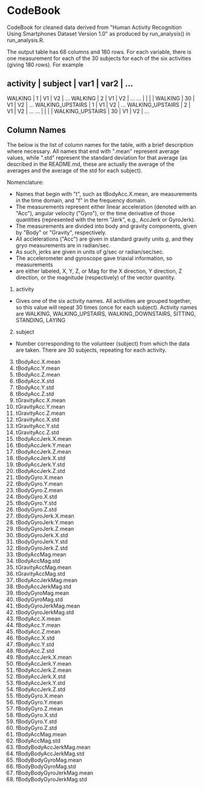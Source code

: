 # CodeBook
CodeBook for cleaned data derived from "Human Activity Recognition Using Smartphones Dataset Version 1.0" as produced by run_analysis() in run_analysis.R. 

The output table has 68 columns and 180 rows. For each variable, there is one
measurement for each of the 30 subjects for each of the six activities (giving
180 rows).  For example

 activity | subject | var1 | var2 | ...
---------------------------------------
 WALKING | 1 | V1 | V2 | ...
 WALKING  | 2 | V1 | V2 | ...
  ... |  | | |
 WALKING | 30 |  V1 | V2 | ...
 WALKING_UPSTAIRS | 1 | V1 | V2 | ...
 WALKING_UPSTAIRS | 2 |  V1 | V2 | ...
  ... | | | |
 WALKING_UPSTAIRS | 30 | V1 | V2 |  ...

## Column Names

The below is the list of column names for the table, with a brief description where necessary.  All 
names that end with ".mean" represent average values, while ".std" represent the standard deviation for 
that average (as described in the README.md, these are actually the average of the averages and the
average of the std for each subject). 

Nomenclature:
* Names that begin with "t", such as tBodyAcc.X.mean, are measurements in the time domain, and "f" in the frequency domain.
* The measurements represent either linear acceleration (denoted with an "Acc"), angular velocity ("Gyro"), or the time derivative of those quantities (represented with the term "Jerk", e.g., AccJerk or GyroJerk).  
* The measurements are divided into body and gravity components, given by "Body" or "Gravity", respectively. 
* All acclelerations ("Acc") are given in standard gravity units *g*, and they gryo measurements are in radian/sec. 
* As such, jerks are given in units of g/sec or radian/sec/sec.
* The accelerometer and gyroscope gave triaxial information, so measurements
* are either labeled, X, Y, Z, or Mag for the X direction, Y direction, Z direction, or the magnitude (respectively) of the vector quantity. 


1. activity
  * Gives one of the six activity names.  All activities are grouped together, so this value will repeat 30 times (once for each subject).
    Activity names are WALKING, WALKING_UPSTAIRS, WALKING_DOWNSTAIRS, SITTING, STANDING, LAYING
2. subject
  * Number corresponding to the volunteer (subject) from which the data are taken. There are 30 subjects, repeating for each activity.
3. tBodyAcc.X.mean
4. tBodyAcc.Y.mean
5. tBodyAcc.Z.mean
6. tBodyAcc.X.std
7. tBodyAcc.Y.std
8. tBodyAcc.Z.std
9. tGravityAcc.X.mean
10. tGravityAcc.Y.mean
11. tGravityAcc.Z.mean
12. tGravityAcc.X.std
13. tGravityAcc.Y.std
14. tGravityAcc.Z.std
15. tBodyAccJerk.X.mean
16. tBodyAccJerk.Y.mean
17. tBodyAccJerk.Z.mean
18. tBodyAccJerk.X.std
19. tBodyAccJerk.Y.std
20. tBodyAccJerk.Z.std
21. tBodyGyro.X.mean
22. tBodyGyro.Y.mean
23. tBodyGyro.Z.mean
24. tBodyGyro.X.std
25. tBodyGyro.Y.std
26. tBodyGyro.Z.std
27. tBodyGyroJerk.X.mean
28. tBodyGyroJerk.Y.mean
29. tBodyGyroJerk.Z.mean
30. tBodyGyroJerk.X.std
31. tBodyGyroJerk.Y.std
32. tBodyGyroJerk.Z.std
33. tBodyAccMag.mean
34. tBodyAccMag.std
35. tGravityAccMag.mean
36. tGravityAccMag.std
37. tBodyAccJerkMag.mean
38. tBodyAccJerkMag.std
39. tBodyGyroMag.mean
40. tBodyGyroMag.std
41. tBodyGyroJerkMag.mean
42. tBodyGyroJerkMag.std
43. fBodyAcc.X.mean
44. fBodyAcc.Y.mean
45. fBodyAcc.Z.mean
46. fBodyAcc.X.std
47. fBodyAcc.Y.std
48. fBodyAcc.Z.std
49. fBodyAccJerk.X.mean
50. fBodyAccJerk.Y.mean
51. fBodyAccJerk.Z.mean
52. fBodyAccJerk.X.std
53. fBodyAccJerk.Y.std
54. fBodyAccJerk.Z.std
55. fBodyGyro.X.mean
56. fBodyGyro.Y.mean
57. fBodyGyro.Z.mean
58. fBodyGyro.X.std
59. fBodyGyro.Y.std
60. fBodyGyro.Z.std
61. fBodyAccMag.mean
62. fBodyAccMag.std
63. fBodyBodyAccJerkMag.mean
64. fBodyBodyAccJerkMag.std
65. fBodyBodyGyroMag.mean
66. fBodyBodyGyroMag.std
67. fBodyBodyGyroJerkMag.mean
68. fBodyBodyGyroJerkMag.std

